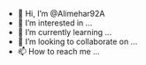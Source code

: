 - 👋 Hi, I’m @Alimehar92A
- 👀 I’m interested in ...
- 🌱 I’m currently learning ...
- 💞️ I’m looking to collaborate on ...
- 📫 How to reach me ...

<!---
Alimehar92A/Alimehar92A is a ✨ special ✨ repository because its `README.md` (this file) appears on your GitHub profile.
You can click the Preview link to take a look at your changes.
--->
